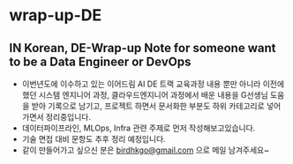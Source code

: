 # wrap-up-DE
## IN Korean, DE-Wrap-up Note for someone want to be a Data Engineer or DevOps

- 이번년도에 이수하고 있는 이어드림 AI DE 트랙 교육과정 내용 뿐만 아니라 이전에 했던 시스템 엔지니어 과정, 클라우드엔지니어 과정에서 배운 내용을 G선생님 도움을 받아 기록으로 남기고, 프로젝트 하면서 문서화한 부분도 하위 카테고리로 넣어 가면서 정리중입니다. 
- 데이터파이프라인, MLOps, Infra 관련 주제로 먼저 작성해보고있습니다.
- 기술 면접 대비 문항도 추후 정리 예정입니다.
- 같이 만들어가고 싶으신 분은 birdhkgo@gmail.com 으로 메일 남겨주세요~
